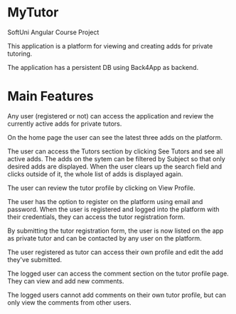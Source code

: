 # MyTutor
SoftUni Angular Course Project

This application is a platform for viewing and creating adds for private tutoring.

The application has a persistent DB using Back4App as backend.

# Main Features
Any user (registered or not) can access the application and review the currently active adds for private tutors.

On the home page the user can see the latest three adds on the platform.

The user can access the Tutors section by clicking See Tutors and see all active adds.
The adds on the sytem can be filtered by Subject so that only desired adds are displayed.
When the user clears up the search field and clicks outside of it, the whole list of adds is displayed again.

The user can review the tutor profile by clicking on View Profile.

The user has the option to register on the platform using email and password.
When the user is registered and logged into the platform with their credentials, they can access the tutor registration form.

By submitting the tutor registration form, the user is now listed on the app as private tutor and can be contacted by any user on the platform.

The user registered as tutor can access their own profile and edit the add they've submitted.

The logged user can access the comment section on the tutor profile page. They can view and add new comments.

The logged users cannot add comments on their own tutor profile, but can only view the comments from other users. 



